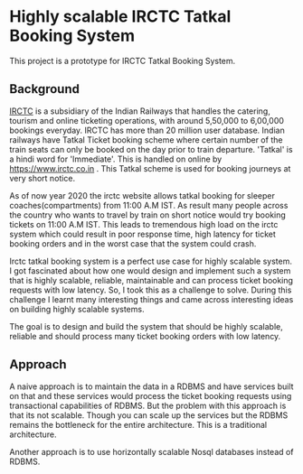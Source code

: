 # Highly scalable IRCTC Tatkal Booking System

This project is a prototype for IRCTC Tatkal Booking System.

## Background

[IRCTC](https://en.wikipedia.org/wiki/Indian_Railway_Catering_and_Tourism_Corporation) is a subsidiary of the Indian Railways that handles the catering, tourism and online ticketing operations, with around 5,50,000 to 6,00,000 bookings everyday. IRCTC has more than 20 million user database. Indian railways have Tatkal Ticket booking scheme where certain number of the train seats can only be booked on the day prior to train departure. 'Tatkal' is a hindi word for 'Immediate'. This is handled on online by https://www.irctc.co.in . This Tatkal scheme is used for booking journeys at very short notice.

As of now year 2020 the irctc website allows tatkal booking for sleeper coaches(compartments) from 11:00 A.M IST. As result many people across the country who wants to travel by train on short notice would try booking tickets on 11:00 A.M IST. This leads to tremendous high load on the irctc system which could result in poor response time, high latency for ticket booking orders and in the worst case that the system could crash.

Irctc tatkal booking system is a perfect use case for highly scalable system.
I got fascinated about how one would design and implement such a system that is highly scalable, reliable, maintainable and can process ticket booking requests with low latency.
So, I took this as a challenge to solve. During this challenge I learnt many interesting things and came across interesting ideas on building highly scalable systems.

The goal is to design and build the system that should be highly scalable, reliable and should process many ticket booking orders with low latency.

## Approach

A naive approach is to maintain the data in a RDBMS and have services built on that and these services would process the ticket booking requests using transactional capabilities of RDBMS. But the problem with this approach is that its not scalable. Though you can scale up the services but the RDBMS remains the bottleneck for the entire architecture. This is a traditional architecture.

Another approach is to use horizontally scalable Nosql databases instead of RDBMS.